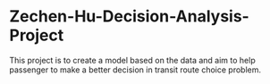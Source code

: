 # Zechen-Hu-Decision-Analysis-Project
This project is to create a model based on the data and aim to help passenger to make a better decision in transit route choice problem.

